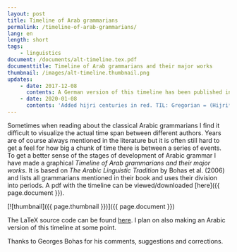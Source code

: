 ```yaml
---
layout: post
title: Timeline of Arab grammarians
permalink: /timeline-of-arab-grammarians/
lang: en
length: short
tags:
    - linguistics
document: /documents/alt-timeline.tex.pdf
documenttitle: Timeline of Arab grammarians and their major works
thumbnail: /images/alt-timeline.thumbnail.png
updates: 
    - date: 2017-12-08
      contents: A German version of this timeline has been published in *Einführung in die arabische Grammatiktradition* by Frank Weigelt (Harrowitz, 2017). See the [list of publications](/documents/).  
    - date: 2020-01-08
      contents: 'Added hijri centuries in red. TIL: Gregorian = (Hijri*.97)+622'
---
```


Sometimes when reading about the classical Arabic grammarians I find it difficult to visualize the actual time span between different authors. Years are of course always mentioned in the literature but it is often still hard to get a feel for how big a chunk of time there is between a series of events. To get a better sense of the stages of development of Arabic grammar I have made a graphical *Timeline of Arab grammarians and their major works*. It is based on *The Arabic Linguistic Tradition* by Bohas et al. (2006) and lists all grammarians mentioned in their book and uses their division into periods. A pdf with the timeline can be viewed/downloaded [here]({{ page.document }}).

[![thumbnail]({{ page.thumbnail }})]({{ page.document }})

The LaTeX source code can be found [here](/documents/alt-timeline.tex). I plan on also making an Arabic version of this timeline at some point.

Thanks to Georges Bohas for his comments, suggestions and corrections.
